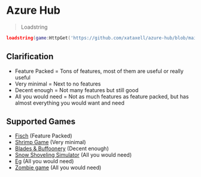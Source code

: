 # Azure Hub
> Loadstring
```lua
loadstring(game:HttpGet('https://github.com/xataxell/azure-hub/blob/main/loader.luau?raw=true'))()
```
## Clarification
- Feature Packed = Tons of features, most of them are useful or really useful
- Very minimal = Next to no features
- Decent enough = Not many features but still good
- All you would need = Not as much features as feature packed, but has almost everything you would want and need
## Supported Games
- [Fisch](https://www.roblox.com/games/16732694052/Fisch) (Feature Packed)
- [Shrimp Game](https://www.roblox.com/games/7606564092/MINGLE-Shrimp-Game) (Very minimal)
- [Blades & Buffoonery](https://www.roblox.com/games/117701570624742/Blades-Buffoonery) (Decent enough)
- [Snow Shoveling Simulator](https://www.roblox.com/games/1252559098/Snow-Shoveling-Simulator) (All you would need)
- [Eg](https://www.roblox.com/games/2747834912/Eg) (All you would need)
- [Zombie game](https://www.roblox.com/games/14419907512/Zombie-game-upd3) (All you would need)
